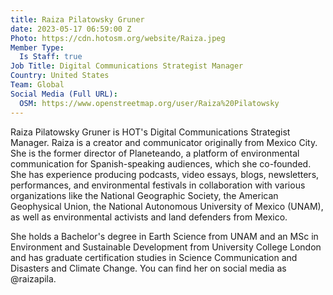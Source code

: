 ```yaml
---
title: Raiza Pilatowsky Gruner
date: 2023-05-17 06:59:00 Z
Photo: https://cdn.hotosm.org/website/Raiza.jpeg
Member Type:
  Is Staff: true
Job Title: Digital Communications Strategist Manager
Country: United States
Team: Global
Social Media (Full URL):
  OSM: https://www.openstreetmap.org/user/Raiza%20Pilatowsky
---
```


Raiza Pilatowsky Gruner is HOT's Digital Communications Strategist Manager. Raiza is a creator and communicator originally from Mexico City. She is the former director of Planeteando, a platform of environmental communication for Spanish-speaking audiences, which she co-founded. She has experience producing podcasts, video essays, blogs, newsletters, performances, and environmental festivals in collaboration with various organizations like the National Geographic Society, the American Geophysical Union, the National Autonomous University of Mexico (UNAM), as well as environmental activists and land defenders from Mexico.

She holds a Bachelor's degree in Earth Science from UNAM and an MSc in Environment and Sustainable Development from University College London and has graduate certification studies in Science Communication and Disasters and Climate Change. You can find her on social media as @raizapila. 